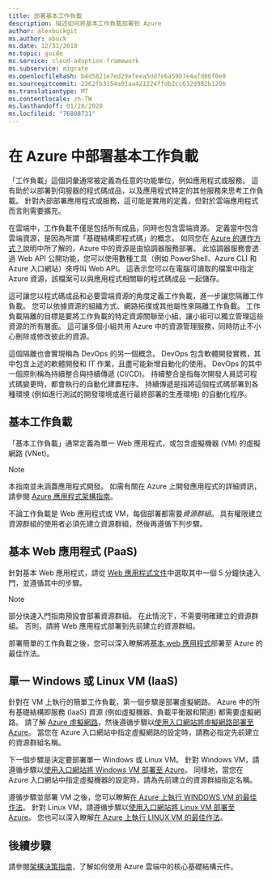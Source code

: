 ```yaml
---
title: 部署基本工作負載
description: 描述如何將基本工作負載部署到 Azure
author: alexbuckgit
ms.author: abuck
ms.date: 12/31/2018
ms.topic: guide
ms.service: cloud-adoption-framework
ms.subservice: migrate
ms.openlocfilehash: b4d5821e7ed29efeea5dd7e6a59b7e4afd86f0e0
ms.sourcegitcommit: 2362fb3154a91aa421224ffdb2cc632d982b129b
ms.translationtype: MT
ms.contentlocale: zh-TW
ms.lasthandoff: 01/28/2020
ms.locfileid: "76808731"
---
```

# <a name="deploy-a-basic-workload-in-azure"></a>在 Azure 中部署基本工作負載

「工作負載」這個詞彙通常被定義為任意的功能單位，例如應用程式或服務。 這有助於以部署到伺服器的程式碼成品，以及應用程式特定的其他服務來思考工作負載。 針對內部部署應用程式或服務，這可能是實用的定義，但對於雲端應用程式而言則需要擴充。

在雲端中，工作負載不僅是包括所有成品，同時也包含雲端資源。 定義當中包含雲端資源，是因為所謂「基礎結構即程式碼」的概念。 如同您在 [Azure 的運作方式？](../../getting-started/what-is-azure.md)說明中所了解的，Azure 中的資源是由協調器服務部署。 此協調器服務會透過 Web API 公開功能，您可以使用數種工具（例如 PowerShell、Azure CLI 和 Azure 入口網站）來呼叫 Web API。 這表示您可以在電腦可讀取的檔案中指定 Azure 資源，該檔案可以與應用程式相關聯的程式碼成品 一起儲存。

這可讓您以程式碼成品和必要雲端資源的角度定義工作負載，進一步讓您隔離工作負載。 您可以依據資源的組織方式、網路拓撲或其他屬性來隔離工作負載。 工作負載隔離的目標是要將工作負載的特定資源關聯至小組，讓小組可以獨立管理這些資源的所有層面。 這可讓多個小組共用 Azure 中的資源管理服務，同時防止不小心刪除或修改彼此的資源。

這個隔離也會實現稱為 DevOps 的另一個概念。 DevOps 包含軟體開發實務，其中包含上述的軟體開發和 IT 作業，且盡可能新增自動化的使用。 DevOps 的其中一個原則稱為持續整合與持續傳遞 (CI/CD)。 持續整合是指每次開發人員認可程式碼變更時，都會執行的自動化建置程序。 持續傳遞是指將這個程式碼部署到各種環境 (例如進行測試的開發環境或進行最終部署的生產環境) 的自動化程序。

## <a name="basic-workload"></a>基本工作負載

「基本工作負載」通常定義為單一 Web 應用程式，或包含虛擬機器 (VM) 的虛擬網路 (VNet)。

> [!NOTE]
> 本指南並未涵蓋應用程式開發。 如需有關在 Azure 上開發應用程式的詳細資訊，請參閱 [Azure 應用程式架構指南](https://docs.microsoft.com/azure/architecture/guide)。

不論工作負載是 Web 應用程式或 VM，每個部署都需要*資源群組*。 具有權限建立資源群組的使用者必須先建立資源群組，然後再遵循下列步驟。

## <a name="basic-web-application-paas"></a>基本 Web 應用程式 (PaaS)

針對基本 Web 應用程式，請從 [Web 應用程式文件](https://docs.microsoft.com/azure/app-service)中選取其中一個 5 分鐘快速入門，並遵循其中的步驟。

> [!NOTE]
> 部分快速入門指南預設會部署資源群組。 在此情況下，不需要明確建立的資源群組。 否則，請將 Web 應用程式部署到先前建立的資源群組。

部署簡單的工作負載之後，您可以深入瞭解將[基本 web 應用程式](https://docs.microsoft.com/azure/architecture/reference-architectures/app-service-web-app/basic-web-app)部署至 Azure 的最佳作法。

## <a name="single-windows-or-linux-vm-iaas"></a>單一 Windows 或 Linux VM (IaaS)

針對在 VM 上執行的簡單工作負載，第一個步驟是部署虛擬網路。 Azure 中的所有基礎結構即服務 (IaaS) 資源 (例如虛擬機器、負載平衡器和閘道) 都需要虛擬網路。 請了解 [Azure 虛擬網路](https://docs.microsoft.com/azure/virtual-network/virtual-networks-overview)，然後遵循步驟以[使用入口網站將虛擬網路部署至 Azure](https://docs.microsoft.com/azure/virtual-network/quick-create-portal)。 當您在 Azure 入口網站中指定虛擬網路的設定時，請務必指定先前建立的資源群組名稱。

下一個步驟是決定要部署單一 Windows 或 Linux VM。 針對 Windows VM，請遵循步驟以[使用入口網站將 Windows VM 部署至 Azure](https://docs.microsoft.com/azure/virtual-machines/windows/quick-create-portal)。 同樣地，當您在 Azure 入口網站中指定虛擬機器的設定時，請為先前建立的資源群組指定名稱。

遵循步驟並部署 VM 之後，您可以瞭解[在 Azure 上執行 WINDOWS VM 的最佳作法](https://docs.microsoft.com/azure/architecture/reference-architectures/virtual-machines-windows/single-vm)。 針對 Linux VM，請遵循步驟以[使用入口網站將 Linux VM 部署至 Azure](https://docs.microsoft.com/azure/virtual-machines/linux/quick-create-portal)。 您也可以深入瞭解[在 Azure 上執行 LINUX VM 的最佳作法](https://docs.microsoft.com/azure/architecture/reference-architectures/virtual-machines-linux/single-vm)。

## <a name="next-steps"></a>後續步驟

請參閱[架構決策指南](../../decision-guides/index.md)，了解如何使用 Azure 雲端中的核心基礎結構元件。
